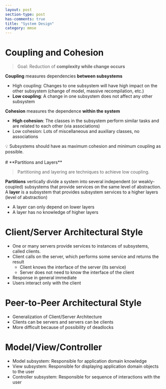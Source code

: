 ```yaml
---
layout: post
section-type: post
has-comments: true
title: "System Design"
category: mmse
---
```


# **Coupling and Cohesion**

> Goal: Reduction of **complexity while change occurs**
> 

**Coupling** measures dependencies **between subsystems**

- High coupling: Changes to one subsystem will have high impact on the other subsystem (change of model, massive recompilation, etc.)
- **Low coupling**: A change in one subsystem does not affect any other subsystem

**Cohesion** measures the dependence **within the system**

- **High cohesion**: The classes in the subsystem perform similar tasks and are related to each other (via associations)
- Low cohesion: Lots of miscellaneous and auxiliary classes, no associations

<aside>
💡 Subsystems should have as maximum cohesion and minimum coupling as possible.

</aside>
<br>
# **Partitions and Layers**

> Partitioning and layering are techniques to achieve
low coupling.
> 

**Partitions** vertically divide a system into several independent (or weakly-coupled) subsystems that provide services on the same level of abstraction.
A **layer** is a subsystem that provides subsystem services to a higher layers (level of abstraction)

- A layer can only depend on lower layers
- A layer has no knowledge of higher layers

# **Client/Server Architectural Style**

- One or many servers provide services to instances of
subsystems, called clients.
- Client calls on the server, which performs some service
and returns the result
    - Client knows the interface of the server (its service)
    - Server does not need to know the interface of the client
- Response in general immediate
- Users interact only with the client

# **Peer-to-Peer Architectural Style**

- Generalization of Client/Server Architecture
- Clients can be servers and servers can be clients
- More difficult because of possibility of deadlocks

# **Model/View/Controller**

- Model subsystem: Responsible for application domain knowledge
- View subsystem: Responsible for displaying application domain objects to the user
- Controller subsystem: Responsible for sequence of interactions with the user